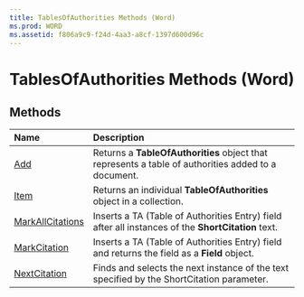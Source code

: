 ```yaml
---
title: TablesOfAuthorities Methods (Word)
ms.prod: WORD
ms.assetid: f806a9c9-f24d-4aa3-a8cf-1397d600d96c
---
```



# TablesOfAuthorities Methods (Word)

## Methods



|**Name**|**Description**|
|:-----|:-----|
|[Add](tablesofauthorities-add-method-word.md)|Returns a  **TableOfAuthorities** object that represents a table of authorities added to a document.|
|[Item](tablesofauthorities-item-method-word.md)|Returns an individual  **TableOfAuthorities** object in a collection.|
|[MarkAllCitations](tablesofauthorities-markallcitations-method-word.md)|Inserts a TA (Table of Authorities Entry) field after all instances of the  **ShortCitation** text.|
|[MarkCitation](tablesofauthorities-markcitation-method-word.md)|Inserts a TA (Table of Authorities Entry) field and returns the field as a  **Field** object.|
|[NextCitation](tablesofauthorities-nextcitation-method-word.md)|Finds and selects the next instance of the text specified by the ShortCitation parameter.|

